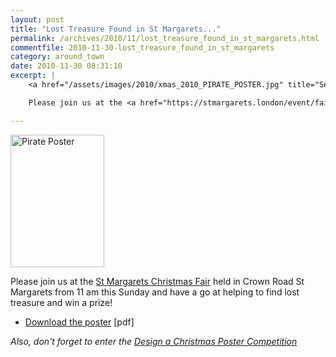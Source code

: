 ```yaml
---
layout: post
title: "Lost Treasure Found in St Margarets..."
permalink: /archives/2010/11/lost_treasure_found_in_st_margarets.html
commentfile: 2010-11-30-lost_treasure_found_in_st_margarets
category: around_town
date: 2010-11-30 08:31:10
excerpt: |
    <a href="/assets/images/2010/xmas_2010_PIRATE_POSTER.jpg" title="See larger version of - Pirate Poster"><img src="/assets/images/2010/xmas_2010_PIRATE_POSTER_thumb.jpg" width="150" height="212" alt="Pirate Poster" class="photo right" /></a>

    Please join us at the <a href="https://stmargarets.london/event/fair/200705142573">St Margarets Christmas Fair</a> held in Crown Road St Margarets from 11 am this Sunday and have a go at helping to find lost treasure and win a prize!

---
```


<a href="/assets/images/2010/xmas_2010_PIRATE_POSTER.jpg" title="See larger version of - Pirate Poster"><img src="/assets/images/2010/xmas_2010_PIRATE_POSTER_thumb.jpg" width="150" height="212" alt="Pirate Poster" class="photo right" /></a>

Please join us at the [St Margarets Christmas Fair](https://stmargarets.london/event/fair/200705142573) held in Crown Road St Margarets from 11 am this Sunday and have a go at helping to find lost treasure and win a prize!

-   [Download the poster](/assets/images/2010/xmas_2010_PIRATE_POSTER.pdf) \[pdf\]

<em>Also, don't forget to enter the [Design a Christmas Poster Competition](https://stmargarets.london/archives/2010/11/st_margarets_design_a_christmas_poster_competition.html</em>)
